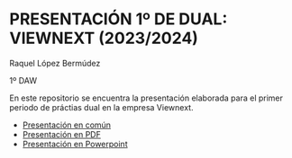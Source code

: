 # PRESENTACIÓN 1º DE DUAL: VIEWNEXT (2023/2024)
Raquel López Bermúdez

1º DAW

En este repositorio se encuentra la presentación elaborada para el primer periodo de práctias dual en la empresa Viewnext.
* [Presentación en común](https://github.com/Rlopber/Presentacion_Dual_Viewnext_RLB_1DAW/blob/main/VIEWNEXT%20-%20Presentacion%20Comun%20-%20Tarde.pdf)
* [Presentación en PDF](https://github.com/Rlopber/Presentacion_Dual_Viewnext_RLB_1DAW/blob/main/Presentacion%20Dual%20-%20Raquel%20Lopez%20-1DAW.pdf)
* [Presentación en Powerpoint](https://github.com/Rlopber/Presentacion_Dual_Viewnext_RLB_1DAW/blob/main/Presentacion%20Dual%20-%20Raquel%20Lopez%20-1DAW.pptx)
